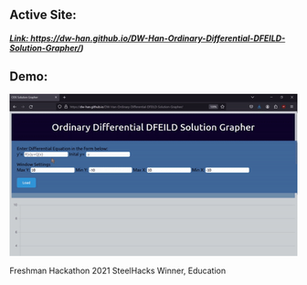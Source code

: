 ## Active Site:
##### [Link: ](https://dw-han.github.io/DW-Han-Ordinary-Differential-DFEILD-Solution-Grapher/)https://dw-han.github.io/DW-Han-Ordinary-Differential-DFEILD-Solution-Grapher/)

## Demo:
![Demo](demo.gif)

Freshman Hackathon 2021 SteelHacks Winner, Education 
